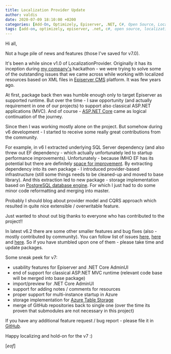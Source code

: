 ```yaml
---
title: Localization Provider Update
author: valdis
date: 2020-07-09 18:10:00 +0200
categories: [Add-On, Optimizely, Episerver, .NET, C#, Open Source, Localization Provider]
tags: [add-on, optimizely, episerver, .net, c#, open source, localization provider, localization]
---
```


Hi all,

Not a huge pile of news and features (those I've saved for v7.0).

It's been a while since v1.0 of LocalizationProvider. Originally it has its inception during [my company's](https://getadigital.com) hackathon - we were trying to solve some of the outstanding issues that we came across while working with localized resources based on XML files in [Episerver CMS](https://world.episerver.com) platform. It was few years ago.

At first, package back then was humble enough only to target Episerver as supported runtime. But over the time - I saw opportunity (and actually requirement in one of our projects) to support also classical ASP.NET applications (MVC). And of course - [ASP.NET Core](https://docs.microsoft.com/en-us/aspnet/core/) came as logical continuation of the journey.

Since then I was working mostly alone on the project. But somehow during v6 development - I started to receive some really great contributions from the community.

For example, in v6 I extracted underlying SQL Server dependency (and also threw out EF dependency - which actually unfortunately led to startup performance improvements). Unfortunately - because IMHO EF has its potential but there are definitely [space for improvement](https://twitter.com/isaac_abraham/status/1279817037255229440). By extracting dependency into its own package - I introduced provider-based infrastructure (still some things needs to be cleaned-up and moved to base library). And this extraction led to new package - storage implementation based on [PostgreSQL database engine](https://www.nuget.org/packages/LocalizationProvider.Storage.PostgreSql/). For which I just had to do some minor code reformatting and merging into master.

Probably I should blog about provider model and CQRS approach which resulted in quite nice extensible / overwritable feature.

Just wanted to shout out big thanks to everyone who has contributed to the project!!

In latest v6.2 there are some other smaller features and bug fixes (also - mostly contributed by community). You can follow list of issues [here](https://github.com/valdisiljuconoks/LocalizationProvider/milestone/20), [here](https://github.com/valdisiljuconoks/localization-provider-core/milestone/6) and [here](https://github.com/valdisiljuconoks/localization-provider-opti/milestone/12). So if you have stumbled upon one of them - please take time and update packages.

Some sneak peek for v7:

* usability features for Episerver and .NET Core AdminUI
* end of support for classical ASP.NET MVC runtime (relevant code base will be merged into base package)
* import/preview for .NET Core AdminUI
* support for adding notes / comments for resources
* proper support for multi-instance startup in Azure
* storage implementation for [Azure Table Storage](https://docs.microsoft.com/en-us/azure/cosmos-db/table-storage-overview)
* merge of GitHub repositories back to single one (over the time its proven that submodules are not necessary in this project)

If you have any additional feature request / bug report - please file it in [GitHub](https://github.com/valdisiljuconoks/localizationprovider/issues).

Happy localizing and hold-on for the v7 :)

[*eof*]
